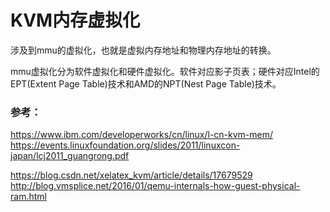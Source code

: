 # KVM内存虚拟化

涉及到mmu的虚拟化，也就是虚拟内存地址和物理内存地址的转换。

mmu虚拟化分为软件虚拟化和硬件虚拟化。软件对应影子页表；硬件对应Intel的EPT(Extent Page Table)技术和AMD的NPT(Nest Page Table)技术。

### 参考：

https://www.ibm.com/developerworks/cn/linux/l-cn-kvm-mem/
https://events.linuxfoundation.org/slides/2011/linuxcon-japan/lcj2011_guangrong.pdf

https://blog.csdn.net/xelatex_kvm/article/details/17679529
http://blog.vmsplice.net/2016/01/qemu-internals-how-guest-physical-ram.html